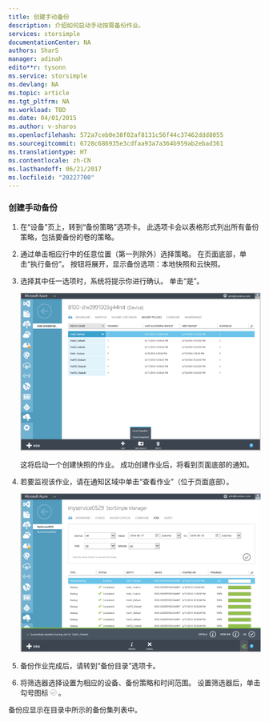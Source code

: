 ```yaml
---
title: 创建手动备份
description: 介绍如何启动手动按需备份作业。
services: storsimple
documentationCenter: NA
authors: SharS
manager: adinah
edito**r: tysonn
ms.service: storsimple
ms.devlang: NA
ms.topic: article
ms.tgt_pltfrm: NA
ms.workload: TBD
ms.date: 04/01/2015
ms.author: v-sharos
ms.openlocfilehash: 572a7ceb0e38f02af8131c56f44c37462ddd8055
ms.sourcegitcommit: 6728c686935e3cdfaa93a7a364b959ab2ebad361
ms.translationtype: HT
ms.contentlocale: zh-CN
ms.lasthandoff: 06/21/2017
ms.locfileid: "20227700"
---
```

### <a name="to-create-a-manual-backup"></a>创建手动备份

1. 在“设备”页上，转到“备份策略”选项卡。 此选项卡会以表格形式列出所有备份策略，包括要备份的卷的策略。

2. 通过单击相应行中的任意位置（第一列除外）选择策略。 在页面底部，单击“执行备份”。 按钮将展开，显示备份选项：本地快照和云快照。 

3. 选择其中任一选项时，系统将提示你进行确认。 单击“是”。 

    ![创建手动备份 1](./media/storsimple-create-manual-backup/HCS_CreateManualBackup1-include.png)

    这将启动一个创建快照的作业。 成功创建作业后，将看到页面底部的通知。

4. 若要监视该作业，请在通知区域中单击“查看作业”（位于页面底部）。 

    ![创建手动备份 2](./media/storsimple-create-manual-backup/HCS_CreateManualBackup2-include.png)

5. 备份作业完成后，请转到“备份目录”选项卡。

6. 将筛选器选择设置为相应的设备、备份策略和时间范围。 设置筛选器后，单击勾号图标 ![勾号图标](./media/storsimple-create-manual-backup/HCS_CheckIcon-include.png) 。

  备份应显示在目录中所示的备份集列表中。